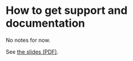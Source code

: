 # How to get support and documentation

No notes for now.

See [the slides (PDF)](https://462000265.lumidata.eu/1day-20230921/files/LUMI-1day-20230921-09-Lumi-support.pdf).